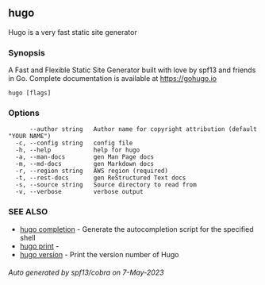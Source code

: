 ## hugo

Hugo is a very fast static site generator

### Synopsis

A Fast and Flexible Static Site Generator built with
                love by spf13 and friends in Go.
                Complete documentation is available at https://gohugo.io

```
hugo [flags]
```

### Options

```
      --author string   Author name for copyright attribution (default "YOUR NAME")
  -c, --config string   config file
  -h, --help            help for hugo
  -a, --man-docs        gen Man Page docs
  -m, --md-docs         gen Markdown docs
  -r, --region string   AWS region (required)
  -t, --rest-docs       gen ReStructured Text docs
  -s, --source string   Source directory to read from
  -v, --verbose         verbose output
```

### SEE ALSO

* [hugo completion](hugo_completion.md)	 - Generate the autocompletion script for the specified shell
* [hugo print](hugo_print.md)	 - 
* [hugo version](hugo_version.md)	 - Print the version number of Hugo

###### Auto generated by spf13/cobra on 7-May-2023
